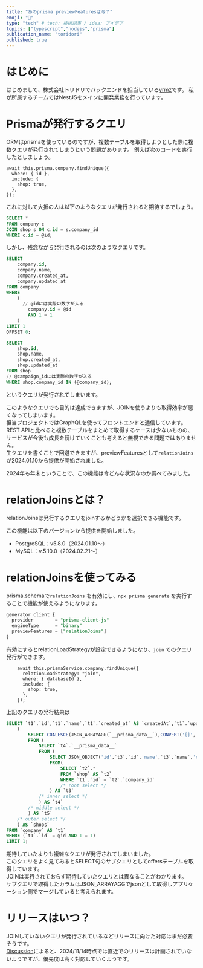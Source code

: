 ```yaml
---
title: "あのprisma previewFeaturesは今？"
emoji: "🤔"
type: "tech" # tech: 技術記事 / idea: アイデア
topics: ["typescript","nodejs","prisma"]
publication_name: "toridori"
published: true
---
```

# はじめに

はじめまして、株式会社トリドリでバックエンドを担当している[yrmz](https://x.com/yary_engineer)です。
私が所属するチームではNestJSをメインに開発業務を行っています。

# Prismaが発行するクエリ

ORMはprismaを使っているのですが、複数テーブルを取得しようとした際に複数クエリが発行されてしまうという問題があります。
例えば次のコードを実行したとしましょう。

```tsx
await this.prisma.company.findUnique({
  where: { id },
  include: {
    shop: true,
  },
});
```

これに対して大抵の人は以下のようなクエリが発行されると期待するでしょう。

```sql
SELECT *
FROM company c
JOIN shop s ON c.id = s.company_id
WHERE c.id = @id;
```

しかし、残念ながら発行されるのは次のようなクエリです。

```sql
SELECT
    company.id,
    company.name,
    company.created_at,
    company.updated_at
FROM company
WHERE
    (
      // @idには実際の数字が入る
        company.id = @id
        AND 1 = 1
    )
LIMIT 1
OFFSET 0;

SELECT
    shop.id,
    shop.name,
    shop.created_at,
    shop.updated_at
FROM shop
// @campaign_idには実際の数字が入る
WHERE shop.company_id IN (@company_id);
```

というクエリが発行されてしまいます。

このようなクエリでも目的は達成できますが、JOINを使うよりも取得効率が悪くなってしまいます。<br/>
担当プロジェクトではGraphQLを使ってフロントエンドと通信しています。REST APIと比べると複数テーブルをまとめて取得するケースは少ないものの、サービスが今後も成長を続けていくことも考えると無視できる問題ではありません。<br/>
生クエリを書くことで回避できますが、previewFeaturesとして`relationJoins`が2024.01.10から提供が開始されました。

2024年も年末ということで、この機能は今どんな状況なのか調べてみました。

# relationJoinsとは？

relationJoinsは発行するクエリをjoinするかどうかを選択できる機能です。

この機能は以下のバージョンから提供を開始しました。

- PostgreSQL：v5.8.0（2024.01.10〜）
- MySQL：v.5.10.0（2024.02.21〜）

# relationJoinsを使ってみる

prisma.schemaで`relationJoins` を有効にし、`npx prisma generate` を実行することで機能が使えるようになります。

```sql
generator client {
  provider        = "prisma-client-js"
  engineType      = "binary"
  previewFeatures = ["relationJoins"]
}
```

有効にするとrelationLoadStrategyが設定できるようになり、`join` でのクエリ発行ができます。

```tsx
    await this.prismaService.company.findUnique({
      relationLoadStrategy: "join",
      where: { databaseId },
      include: {
        shop: true,
      },
    });
```

上記のクエリの発行結果は

```sql
SELECT `t1`.`id`,`t1`.`name`,`t1`.`created_at` AS `createdAt`,`t1`.`updated_at` AS `updatedAt`,
    (
        SELECT COALESCE(JSON_ARRAYAGG(`__prisma_data__`),CONVERT('[]', JSON)) AS `__prisma_data__`
        FROM (
            SELECT `t4`.`__prisma_data__`
            FROM (
                SELECT JSON_OBJECT('id',`t3`.`id`,'name',`t3`.`name`,'createdAt',`t3`.`created_at`,'updatedAt',`t3`.`updated_at`) AS `__prisma_data__`
                FROM(
                    SELECT `t2`.*
                    FROM `shop` AS `t2`
                    WHERE `t1`.`id` = `t2`.`company_id`
                    /* root select */
                ) AS `t3`
            /* inner select */
            ) AS `t4`
        /* middle select */
        ) AS `t5`
    /* outer select */
    ) AS `shops`
FROM `company` AS `t1`
WHERE (`t1`.`id` = @id AND 1 = 1)
LIMIT 1;
```

期待していたよりも複雑なクエリが発行されてしまいました。<br/>
このクエリをよく見てみるとSELECT句のサブクエリとしてoffersテーブルを取得しています。<br/>
JOINは実行されておらず期待していたクエリとは異なることがわかります。<br/>
サブクエリで取得したカラムはJSON_ARRAYAGGでjsonとして取得しアプリケーション側でマージしていると考えられます。

# **リリースはいつ？**

JOINしていないクエリが発行されているなどリリースに向けた対応はまだ必要そうです。<br/>
[Discussion](https://github.com/prisma/prisma/discussions/22288#discussioncomment-11253221)によると、2024/11/14時点では直近でのリリースは計画されていないようですが、優先度は高く対応していくようです。
